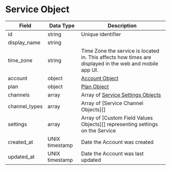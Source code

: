# Service Object

Field | Data Type | Description
--- | --- | ---
id | string | Unique identifier
display_name | string | 
time_zone | string | Time Zone the service is located in.  This affects how times are displayed in the web and mobile app UI.
account | object | [Account Object][]
plan | object | [Plan Object][]
channels | array | Array of [Service Settings Objects][]
channel_types | array | Array of [Service Channel Objects][]
settings | array | Array of [Custom Field Values Objects][] representing settings on the Service
created_at | UNIX timestamp | Date the Account was created
updated_at | UNIX timestamp | Date the Account was last updated

[Account Object]: /accounts/README.md
[Plan Object]: /plans/README.md
[Service Settings Objects]: /service_channels/README.md
[Channel Type Objects]: /channel_types/README.md
